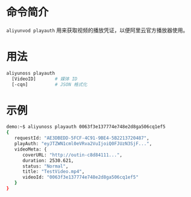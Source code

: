 命令简介
======= 

`aliyunvod playauth` 用来获取视频的播放凭证，以便阿里云官方播放器使用。
    

用法
=======

```bash
aliyunoss playauth  
  [VideoID]       # 媒体 ID
  [-cqn]          # JSON 格式化
```

示例
=======

```bash
demo:~$ aliyunoss playauth 0063f3e137774e748e2d8ga506cq1ef5
{
   requestId: "AE3DBEDD-5FCF-4C91-9BE4-5B2213720487",
   playAuth: "eyJTZWN1cml0eVRva2VuIjoiQ0FJUzN3SjF...",
   videoMeta: {
      coverURL: "http://outin-c8d84111...",
      duration: 2530.621,
      status: "Normal",
      title: "TestVideo.mp4",
      videoId: "0063f3e137774e748e2d8ga506cq1ef5"
   }
}
```


